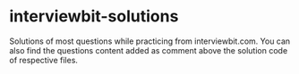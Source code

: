 # interviewbit-solutions
Solutions of most questions while practicing from interviewbit.com.
You can also find the questions content added as comment above the solution code of respective files.
